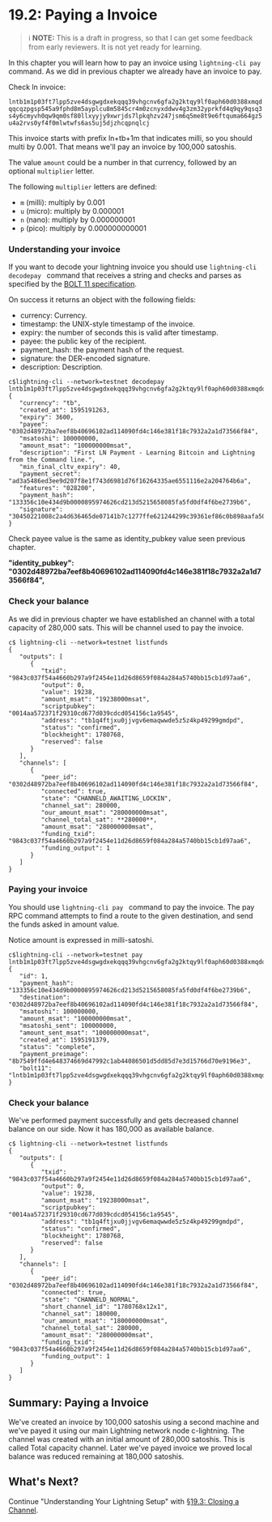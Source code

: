 # 19.2: Paying a Invoice

> :information_source: **NOTE:** This is a draft in progress, so that I can get some feedback from early reviewers. It is not yet ready for learning.

In this chapter you will learn how to pay an invoice using `lightning-cli pay ` command.    As we did in previous chapter we already have an invoice to pay.  

Check ln invoice:

`lntb1m1p03ft7lpp5zve4dsgwgdxekqqq39vhgcnv6gfa2g2ktqy9lf0aph60d0388xmqdqqcqzpgsp545a9fphd8m5ayplcu8m5845cr4m0zcnyxddwv4g3zm32yprkfd4q9qy9qsq3s4y6cmyvh0qw9qm0sf80llxyyjy9xwrjds7lpkqhzv247jsm6q5me8t9e6ftquma664gz5u4a2rvs0yf4f0mlwtwfs6as5uj5djzhcqpnqlcj
`  

This invoice starts with prefix ln+tb+1m that indicates milli, so you should multi by 0.001.  That means we'll pay an invoice by 100,000 satoshis.

The value `amount` could be a number in that currency, followed by an optional `multiplier` letter.

The following `multiplier` letters are defined:

* `m` (milli): multiply by 0.001
* `u` (micro): multiply by 0.000001
* `n` (nano): multiply by 0.000000001
* `p` (pico): multiply by 0.000000000001

### Understanding your invoice

If you want to decode your lightning invoice you should use `lightning-cli decodepay ` command that receives a string and checks and parses as specified by the [BOLT 11 specification](https://github.com/lightningnetwork/lightning-rfc/blob/master/11-payment-encoding.md).

On success it returns an object with the following fields:

* currency: Currency.
* timestamp: the UNIX-style timestamp of the invoice.
* expiry: the number of seconds this is valid after timestamp.
* payee: the public key of the recipient.
* payment_hash: the payment hash of the request.
* signature: the DER-encoded signature.
* description: Description.

```
c$lightning-cli --network=testnet decodepay lntb1m1p03ft7lpp5zve4dsgwgdxekqqq39vhgcnv6gfa2g2ktqy9lf0aph60d0388xmqdqqcqzpgsp545a9fphd8m5ayplcu8m5845cr4m0zcnyxddwv4g3zm32yprkfd4q9qy9qsq3s4y6cmyvh0qw9qm0sf80llxyyjy9xwrjds7lpkqhzv247jsm6q5me8t9e6ftquma664gz5u4a2rvs0yf4f0mlwtwfs6as5uj5djzhcqpnqlcj
{
   "currency": "tb",
   "created_at": 1595191263,
   "expiry": 3600,
   "payee": "0302d48972ba7eef8b40696102ad114090fd4c146e381f18c7932a2a1d73566f84",
   "msatoshi": 100000000,
   "amount_msat": "100000000msat",
   "description": "First LN Payment - Learning Bitcoin and Lightning from the Command line.",
   "min_final_cltv_expiry": 40,
   "payment_secret": "ad3a5486ed3ee9d207f8e1f743d6981d76f16264335ae6551116e2a204764b6a",
   "features": "028200",
   "payment_hash": "133356c10e434d9b0000895974626cd213d5215658085fa5fd0df4f6be2739b6",
   "signature": "30450221008c2a4d636465de07141b7c1277ffe621244299c39361ef86c0b898aafa50de8102204de4eb2e7495839beeb5540a9caf543641e44d52fdfdcb7261aec29c951b215f"
}
```
Check payee value is the same as identity_pubkey value seen previous chapter.

**"identity_pubkey": "0302d48972ba7eef8b40696102ad114090fd4c146e381f18c7932a2a1d73566f84",**

### Check your balance

As we did in previous chapter we have established an channel with a total capacity of 280,000 sats.   This will be channel used to pay the invoice.

```
c$ lightning-cli --network=testnet listfunds
{
   "outputs": [
      {
         "txid": "9843c037f54a4660b297a9f2454e11d26d8659f084a284a5740bb15cb1d97aa6",
         "output": 0,
         "value": 19238,
         "amount_msat": "19238000msat",
         "scriptpubkey": "0014aa572371f29310cd677d039cdcd054156c1a9545",
         "address": "tb1q4ftjxu0jjvgv6emaqwwde5z5z4kp49299gmdpd",
         "status": "confirmed",
         "blockheight": 1780768,
         "reserved": false
      }
   ],
   "channels": [
      {
         "peer_id": "0302d48972ba7eef8b40696102ad114090fd4c146e381f18c7932a2a1d73566f84",
         "connected": true,
         "state": "CHANNELD_AWAITING_LOCKIN",
         "channel_sat": 280000,
         "our_amount_msat": "280000000msat",
         "channel_total_sat": **280000**,
         "amount_msat": "280000000msat",
         "funding_txid": "9843c037f54a4660b297a9f2454e11d26d8659f084a284a5740bb15cb1d97aa6",
         "funding_output": 1
      }
   ]
}
```

### Paying your invoice

You should use `lightning-cli pay ` command to pay the invoice.  The pay RPC command attempts to find a route to the given destination, and send the funds asked in amount value.

Notice amount is expressed in milli-satoshi.

```
c$lightning-cli --network=testnet pay 
lntb1m1p03ft7lpp5zve4dsgwgdxekqqq39vhgcnv6gfa2g2ktqy9lf0aph60d0388xmqdqqcqzpgsp545a9fphd8m5ayplcu8m5845cr4m0zcnyxddwv4g3zm32yprkfd4q9qy9qsq3s4y6cmyvh0qw9qm0sf80llxyyjy9xwrjds7lpkqhzv247jsm6q5me8t9e6ftquma664gz5u4a2rvs0yf4f0mlwtwfs6as5uj5djzhcqpnqlcj
{
   "id": 1,
   "payment_hash": "133356c10e434d9b0000895974626cd213d5215658085fa5fd0df4f6be2739b6",
   "destination": "0302d48972ba7eef8b40696102ad114090fd4c146e381f18c7932a2a1d73566f84",
   "msatoshi": 100000000,
   "amount_msat": "100000000msat",
   "msatoshi_sent": 100000000,
   "amount_sent_msat": "100000000msat",
   "created_at": 1595191379,
   "status": "complete",
   "payment_preimage": "8b7549ffd4e648374669d47992c1ab44086501d5dd85d7e3d15766d70e9196e3",
   "bolt11": "lntb1m1p03ft7lpp5zve4dsgwgdxekqqq39vhgcnv6gfa2g2ktqy9lf0aph60d0388xmqdqqcqzpgsp545a9fphd8m5ayplcu8m5845cr4m0zcnyxddwv4g3zm32yprkfd4q9qy9qsq3s4y6cmyvh0qw9qm0sf80llxyyjy9xwrjds7lpkqhzv247jsm6q5me8t9e6ftquma664gz5u4a2rvs0yf4f0mlwtwfs6as5uj5djzhcqpnqlcj"
}
```

### Check your balance

We've performed payment successfully and gets decreased channel balance on our side.  Now it has 180,000 as available balance.

```
c$ lightning-cli --network=testnet listfunds
{
   "outputs": [
      {
         "txid": "9843c037f54a4660b297a9f2454e11d26d8659f084a284a5740bb15cb1d97aa6",
         "output": 0,
         "value": 19238,
         "amount_msat": "19238000msat",
         "scriptpubkey": "0014aa572371f29310cd677d039cdcd054156c1a9545",
         "address": "tb1q4ftjxu0jjvgv6emaqwwde5z5z4kp49299gmdpd",
         "status": "confirmed",
         "blockheight": 1780768,
         "reserved": false
      }
   ],
   "channels": [
      {
         "peer_id": "0302d48972ba7eef8b40696102ad114090fd4c146e381f18c7932a2a1d73566f84",
         "connected": true,
         "state": "CHANNELD_NORMAL",
         "short_channel_id": "1780768x12x1",
         "channel_sat": 180000,
         "our_amount_msat": "180000000msat",
         "channel_total_sat": 280000,
         "amount_msat": "280000000msat",
         "funding_txid": "9843c037f54a4660b297a9f2454e11d26d8659f084a284a5740bb15cb1d97aa6",
         "funding_output": 1
      }
   ]
}
```

## Summary: Paying a Invoice

We've created an invoice by 100,000 satoshis using a second machine and we've payed it using our main Lightning network node c-lightning.  The channel was created with an initial amount of 280,000 satoshis.   This is called Total capacity channel.  Later we've payed invoice we proved local balance was reduced remaining at 180,000 satoshis.

## What's Next?

Continue "Understanding Your Lightning Setup" with [§19.3: Closing a Channel](19_3_Closing_a_Channel.md).

